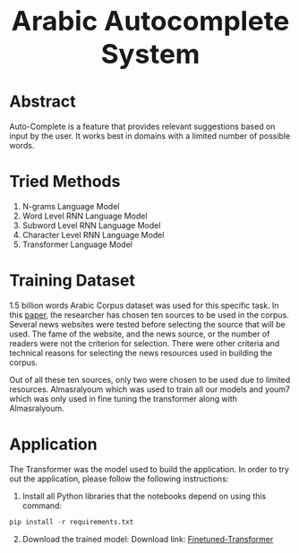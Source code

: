 <center align="center">
<h1 align="center"><font size="+4">Arabic Autocomplete System</font></h1>
</center>

<h1 color="green"><b>Abstract</b></h1>
<p>Auto-Complete is a feature that provides relevant suggestions based on input by the user. It works best in domains with a limited number of possible words.
</p>

<h1 color="green"><b>Tried Methods</b></h1>
<ol>
<li>N-grams Language Model</li>
<li>Word Level RNN Language Model</li>
<li>Subword Level RNN Language Model</li>
<li>Character Level RNN Language Model</li>
<li>Transformer Language Model</li>
</ol>

<h1 color="green"><b>Training Dataset</b></h1>
<p>1.5 billion words Arabic Corpus dataset was used for this specific task. In this <a href="https://arxiv.org/ftp/arxiv/papers/1611/1611.04033.pdf">paper</a>, the researcher has chosen ten sources to be used in the corpus. Several news websites were tested before selecting the source that will be used. The fame of the website, and the news source, or the number of readers were not the criterion for selection. There were other criteria and technical reasons for selecting the news resources used in building the corpus.

Out of all these ten sources, only two were chosen to be used due to limited resources. Almasralyoum which was used to train all our models and youm7 which was only used in fine tuning the transformer along with Almasralyoum.
</p>

<h1 color="green"><b>Application</b></h1>
<p>The Transformer was the model used to build the application. In order to try out the application, please follow the following instructions:</p>

1. Install all Python libraries that the notebooks depend on using this command:

```python
pip install -r requirements.txt
```

2. Download the trained model:
Download link: <a href="https://arxiv.org/ftp/arxiv/papers/1611/1611.04033.pdf">Finetuned-Transformer</a>


